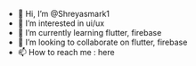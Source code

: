 - 👋 Hi, I’m @Shreyasmark1
- 👀 I’m interested in ui/ux
- 🌱 I’m currently learning flutter, firebase 
- 💞️ I’m looking to collaborate on flutter, firebase 
- 📫 How to reach me : here

<!---
Shreyasmark1/Shreyasmark1 is a ✨ special ✨ repository because its `README.md` (this file) appears on your GitHub profile.
You can click the Preview link to take a look at your changes.
--->
